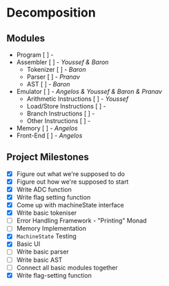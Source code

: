 Decomposition
=============

## Modules

* Program [ ] - 
* Assembler [ ] - _Youssef & Baron_
    * Tokenizer [ ] - _Baron_
    * Parser [ ] - _Pranav_
    * AST [ ] - _Baron_
* Emulator [ ] - _Angelos & Youssef & Baron & Pranav_
    * Arithmetic Instructions [ ] - _Youssef_
    * Load/Store Instructions [ ] -
    * Branch Instructions [ ] - 
    * Other Instructions [ ] - 
* Memory [ ] - _Angelos_
* Front-End [ ] - _Angelos_


## Project Milestones

- [x] Figure out what we're supposed to do
- [x] Figure out how we're supposed to start
- [x] Write ADC function
- [x] Write flag setting function
- [x] Come up with machineState interface
- [x] Write basic tokeniser
- [ ] Error Handling Framework - "Printing" Monad
- [ ] Memory Implementation
- [x] `MachineState` Testing
- [x] Basic UI
- [ ] Write basic parser
- [ ] Write basic AST
- [ ] Connect all basic modules together
- [x] Write flag-setting function
